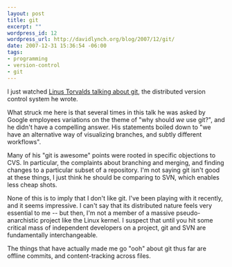 ```yaml
--- 
layout: post
title: git
excerpt: ""
wordpress_id: 12
wordpress_url: http://davidlynch.org/blog/2007/12/git/
date: 2007-12-31 15:36:54 -06:00
tags: 
- programming
- version-control
- git
---
```

I just watched [Linus Torvalds talking about git](http://www.youtube.com/watch?v=4XpnKHJAok8), the distributed version control system he wrote.

What struck me here is that several times in this talk he was asked by Google employees variations on the theme of "why should *we* use git?", and he didn't have a compelling answer. His statements boiled down to "we have an alternative way of visualizing branches, and subtly different workflows".

Many of his "git is awesome" points were rooted in specific objections to CVS. In particular, the complaints about branching and merging, and finding changes to a particular subset of a repository. I'm not saying git isn't good at these things, I just think he should be comparing to SVN, which enables less cheap shots.

None of this is to imply that I don't like git. I've been playing with it recently, and it seems impressive. I can't say that its distributed nature feels very essential to me -- but then, I'm not a member of a massive pseudo-anarchistic project like the Linux kernel. I suspect that until you hit some critical mass of independent developers on a project, git and SVN are fundamentally interchangeable.

The things that have actually made me go "ooh" about git thus far are offline commits, and content-tracking across files.
